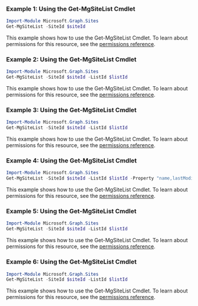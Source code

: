 ### Example 1: Using the Get-MgSiteList Cmdlet
```powershell
Import-Module Microsoft.Graph.Sites
Get-MgSiteList -SiteId $siteId
```
This example shows how to use the Get-MgSiteList Cmdlet.
To learn about permissions for this resource, see the [permissions reference](/graph/permissions-reference).
### Example 2: Using the Get-MgSiteList Cmdlet
```powershell
Import-Module Microsoft.Graph.Sites
Get-MgSiteList -SiteId $siteId -ListId $listId
```
This example shows how to use the Get-MgSiteList Cmdlet.
To learn about permissions for this resource, see the [permissions reference](/graph/permissions-reference).
### Example 3: Using the Get-MgSiteList Cmdlet
```powershell
Import-Module Microsoft.Graph.Sites
Get-MgSiteList -SiteId $siteId -ListId $listId
```
This example shows how to use the Get-MgSiteList Cmdlet.
To learn about permissions for this resource, see the [permissions reference](/graph/permissions-reference).
### Example 4: Using the Get-MgSiteList Cmdlet
```powershell
Import-Module Microsoft.Graph.Sites
Get-MgSiteList -SiteId $siteId -ListId $listId -Property "name,lastModifiedDateTime" -ExpandProperty "columns(select=name,description),items)" 
```
This example shows how to use the Get-MgSiteList Cmdlet.
To learn about permissions for this resource, see the [permissions reference](/graph/permissions-reference).
### Example 5: Using the Get-MgSiteList Cmdlet
```powershell
Import-Module Microsoft.Graph.Sites
Get-MgSiteList -SiteId $siteId -ListId $listId
```
This example shows how to use the Get-MgSiteList Cmdlet.
To learn about permissions for this resource, see the [permissions reference](/graph/permissions-reference).
### Example 6: Using the Get-MgSiteList Cmdlet
```powershell
Import-Module Microsoft.Graph.Sites
Get-MgSiteList -SiteId $siteId -ListId $listId
```
This example shows how to use the Get-MgSiteList Cmdlet.
To learn about permissions for this resource, see the [permissions reference](/graph/permissions-reference).
